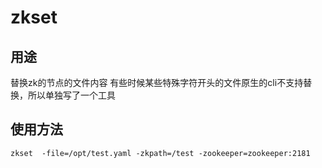 # zkset
## 用途

替换zk的节点的文件内容 有些时候某些特殊字符开头的文件原生的cli不支持替换，所以单独写了一个工具



## 使用方法

```shell
zkset  -file=/opt/test.yaml -zkpath=/test -zookeeper=zookeeper:2181
```
